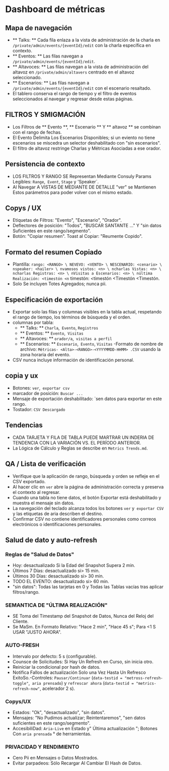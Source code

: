 # Dashboard de métricas

## Mapa de navegación
- ** Talks: ** Cada fila enlaza a la vista de administración de la charla en `/private/admin/events/{eventId}/edit` con la charla específica en contexto.
- ** Eventos: ** Las filas navegan a `/private/admin/events/{eventId}/edit`.
- ** Altavoces: ** Las filas navegan a la vista de administración del altavoz en `/private/admin/altavers` centrado en el altavoz seleccionado.
- ** Escenarios: ** Las filas navegan a `/private/admin/events/{eventId}/edit` con el escenario resaltado.
- El tablero conserva el rango de tiempo y el filtro de eventos seleccionados al navegar y regresar desde estas páginas.

## FILTROS Y SMIGMACIÓN
- Los Filtros de ** Evento **, ** Escenario ** Y ** altavoz ** se combinan con el rango de fechas.
- El Evento Delimita Los Escenarios Disponibles; si un eviento no tiene escenarios se miscedra un selector deshabilitado con "sin escenarios".
- El filtro de altavoz restringe Charlas y Métricas Asociadas a ese orador.

## Persistencia de contexto
- LOS FILTROS Y RANGO SE Representan Mediante Consuly Params Legibles: `Range`,` Event`, `Stage` y 'Speaker`.
- Al Navegar A VISTAS DE MEDIANTE DE DETALLE "ver" se Mantienen Estos parámetros para poder volver con el mismo estado.

## Copys / UX
- Etiquetas de Filtros: "Evento", "Escenario", "Orador".
- Deflectores de posición: "Todos", "BUSCAR SANTANTE ..." Y "sin datos Suficientes en este rango/segmento".
- Botón: "Copiar resumen". Toast al Copiar: "Reumente Copido".

## Formato del resumen Copiado
- Plantilla: `rango: <RANGO> \ NEVEVO: <VENTO> \ NESCENARIO: <cenario> \ nspeaker: <hailer> \ nvamosos vistos: <n> \ ncharlas Vistas: <n> \ ncharlas Registras: <n> \ nVisitas a Escenarios: <n> \ núltima Realización: <timestón <n` timestón: <timestón <Timestón <Timestón.
- Solo Se incluyen Totes Agregados; nunca pii.

## Especificación de exportación
- Exportar solo las filas y columnas visibles en la tabla actual, respetando el rango de tiempo, los términos de búsqueda y el orden.
- columnas por tabla:
  - ** Talks: ** `Charla`,` Evento`, `Registros`
  - ** Eventos: ** `Evento`,` Visitas`
  - ** Altavoces: ** `orador/a`,` visitas a perfil`
  - ** Escenarios: ** `Escenario`,` Evento`, `Visitas`
-Formato de nombre de archivo: `Métricas- <Alta>-<RANGO>-<YYYYMMDD-HHMM> .CSV` usando la zona horaria del evento.
- CSV nunca incluye información de identificación personal.

## copia y ux
- Botones: `ver`,` exportar csv`
- marcador de posición: `Buscar ...`
- Mensaje de exportación deshabilitado: `sen datos para exportar en este rango.
- Tostador: `CSV Descargado`

## Tendencias
- CADA TARJETA Y FILA DE TABLA PUEDE MARTRAR UN INDERIA DE TENDENCIA CON LA VARIACIÓN VS. EL PERÍODO ANTERIOR.
- La Lógica de Cálculo y Reglas se describe en `Metrics Trends.md`.

## QA / Lista de verificación
- Verifique que la aplicación de rango, búsqueda y orden se refleje en el CSV exportado.
- Al hacer clic en `ver` abre la página de administración correcta y preserva el contexto al regresar.
- Cuando una tabla no tiene datos, el botón Exportar está deshabilitado y muestra el mensaje sin datos.
- La navegación del teclado alcanza todos los botones `ver` y` exportar CSV` y las etiquetas de aria describen el destino.
- Confirmar CSV no contiene identificadores personales como correos electrónicos o identificaciones personales.

## Salud de dato y auto-refresh

### Reglas de "Salud de Datos"
- Hoy: desactualizado Si la Edad del Snapshot Supera 2 min.
- Últimos 7 Días: desactualizado si> 15 min.
- Últimos 30 Días: desactualizado si> 30 min.
- TODO EL EVENTO: desactualizado si> 60 min.
- "sin datos": Todas las tarjetas en 0 y Todas las Tablas vacías tras aplicar filtros/rango.

### SEMANTICA DE "ÚLTIMA REALIZACIÓN"
- SE Toma del Timestamp del Snapshot de Datos, Nunca del Reloj del Cliente.
- Se MaSm. En Formato Relativo: "Hace 2 min", "Hace 45 s"; Para <1 S USAR "JUSTO AHORA".

### AUTO-FRESH
- Intervalo por defecto: 5 s (configurable).
- Counsce de Solicitudes: Si Hay Un Refresh en Curso, sin inicia otro.
- Reiniciar la condicional por hash de datos.
- Notifica Fallos de actualización Solo una Vez Hasta Un Refresco ExitoSo.-Controles: `Pausar/Continuar` (` data-testid = "metross-refresh-toggle" `,` aria prensado`) y `refrescar ahora` (` data-testid = "metrics-refresh-now" `, acelerador 2 s).

### Copys/UX
- Estados: "Ok", "desactualizado", "sin datos".
- Mensajes: "No Pudimos actualizar; Reintentaremos", "sen datos suficientes en este rango/segmento".
- AccesibiliDad: `Aria-Live` en Estado y" Última actualización "; Botones Con `aria prensada` ° de herramientas.

### PRIVACIDAD Y RENDIMIENTO
- Cero Pii en Mensajes o Datos Mostrados.
- Evitar parpadeos: Sólo Recargar Al Cambiar El Hash de Datos.